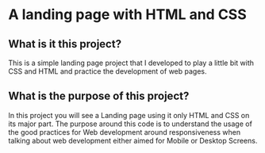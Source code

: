 # A landing page with HTML and CSS

## What is it this project?
This is a simple landing page project that I developed to play a little bit with CSS and HTML and practice the development of web pages.

## What is the purpose of this project?
In this project you will see a Landing page using it only HTML and CSS on its major part. The purpose around this code is to understand the usage of the good practices for Web development around responsiveness when talking about web development either aimed for Mobile or Desktop Screens.


